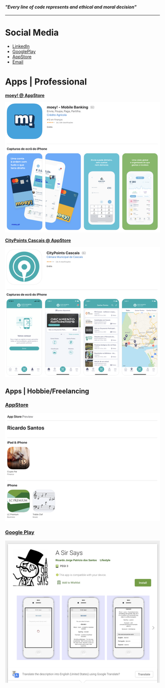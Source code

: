 #### _"Every line of code represents and ethical and moral decision"_

---

# Social Media

* [LinkedIn](https://www.linkedin.com/in/ricardopsantos/)
* [GooglePlay](https://play.google.com/store/apps/developer?id=Ricardo+Jorge+Patricio+dos+Santos)
* [AppStore](https://apps.apple.com/pt/developer/ricardo-santos/id1039475699)
* [Email](mailto:rjps.dev@gmail.com)

# Apps | Professional 

__[moey! @ AppStore](https://apps.apple.com/pt/app/moey-mobile-banking/id1462060959)__

![Image](appstore.moey.png)

__[CityPoints Cascais @ AppStore](https://apps.apple.com/pt/app/citypoints-cascais/id1287076258)__

![Image](appstore.citypoints.png)

## Apps | Hobbie/Freelancing

### [AppStore](https://apps.apple.com/pt/developer/ricardo-santos/id1039475699)

![Image](appstore.ricardo.png)

### [Google Play](https://play.google.com/store/apps/developer?id=Ricardo+Jorge+Patricio+dos+Santos)

![Image](googleplay.ricardo.png)

